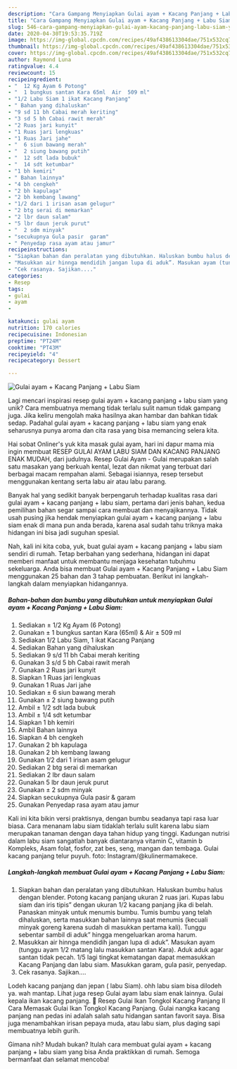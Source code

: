 ```yaml
---
description: "Cara Gampang Menyiapkan Gulai ayam + Kacang Panjang + Labu Siam yang Lezat"
title: "Cara Gampang Menyiapkan Gulai ayam + Kacang Panjang + Labu Siam yang Lezat"
slug: 546-cara-gampang-menyiapkan-gulai-ayam-kacang-panjang-labu-siam-yang-lezat
date: 2020-04-30T19:53:35.719Z
image: https://img-global.cpcdn.com/recipes/49af438613304dae/751x532cq70/gulai-ayam-kacang-panjang-labu-siam-foto-resep-utama.jpg
thumbnail: https://img-global.cpcdn.com/recipes/49af438613304dae/751x532cq70/gulai-ayam-kacang-panjang-labu-siam-foto-resep-utama.jpg
cover: https://img-global.cpcdn.com/recipes/49af438613304dae/751x532cq70/gulai-ayam-kacang-panjang-labu-siam-foto-resep-utama.jpg
author: Raymond Luna
ratingvalue: 4.4
reviewcount: 15
recipeingredient:
- "  12 Kg Ayam 6 Potong"
- "  1 bungkus santan Kara 65ml  Air  509 ml"
- "1/2 Labu Siam 1 ikat Kacang Panjang"
- " Bahan yang dihaluskan"
- "9 sd 11 bh Cabai merah keriting"
- "3 sd 5 bh Cabai rawit merah"
- "2 Ruas jari kunyit"
- "1 Ruas jari lengkuas"
- "1 Ruas Jari jahe"
- "  6 siun bawang merah"
- "  2 siung bawang putih"
- "  12 sdt lada bubuk"
- "  14 sdt ketumbar"
- "1 bh kemiri"
- " Bahan lainnya"
- "4 bh cengkeh"
- "2 bh kapulaga"
- "2 bh kembang lawang"
- "1/2 dari 1 irisan asam gelugur"
- "2 btg serai di memarkan"
- "2 lbr daun salam"
- "5 lbr daun jeruk purut"
- "  2 sdm minyak"
- "secukupnya Gula pasir  garam"
- " Penyedap rasa ayam atau jamur"
recipeinstructions:
- "Siapkan bahan dan peralatan yang dibutuhkan. Haluskan bumbu halus dengan blender. Potong kacang panjang ukuran 2 ruas jari. Kupas labu siam dan iris tipis” dengan ukuran 1/2 kacang panjang jika di belah. Panaskan minyak untuk menumis bumbu. Tumis bumbu yang telah dihaluskan, serta masukkan bahan lainnya saat menumis (kecuali minyak goreng karena sudah di masukkan pertama kali). Tunggu sebentar sambil di aduk” hingga mengeluarkan aroma harum."
- "Masukkan air hinnga mendidih jangan lupa di aduk”. Masukan ayam (tunggu ayam 1/2 matang lalu masukkan santan Kara). Aduk aduk agar santan tidak pecah. 1/5 lagi tingkat kematangan dapat memasukkan Kacang Panjang dan labu siam. Masukkan garam, gula pasir, penyedap."
- "Cek rasanya. Sajikan...."
categories:
- Resep
tags:
- gulai
- ayam
- 

katakunci: gulai ayam  
nutrition: 170 calories
recipecuisine: Indonesian
preptime: "PT24M"
cooktime: "PT43M"
recipeyield: "4"
recipecategory: Dessert

---
```



![Gulai ayam + Kacang Panjang + Labu Siam](https://img-global.cpcdn.com/recipes/49af438613304dae/751x532cq70/gulai-ayam-kacang-panjang-labu-siam-foto-resep-utama.jpg)

Lagi mencari inspirasi resep gulai ayam + kacang panjang + labu siam yang unik? Cara membuatnya memang tidak terlalu sulit namun tidak gampang juga. Jika keliru mengolah maka hasilnya akan hambar dan bahkan tidak sedap. Padahal gulai ayam + kacang panjang + labu siam yang enak seharusnya punya aroma dan cita rasa yang bisa memancing selera kita.

Hai sobat Onliner&#39;s yuk kita masak gulai ayam, hari ini dapur mama mia ingin membuat RESEP GULAI AYAM LABU SIAM DAN KACANG PANJANG ENAK MUDAH, dari judulnya. Resep Gulai Ayam - Gulai merupakan salah satu masakan yang berkuah kental, lezat dan nikmat yang terbuat dari berbagai macam rempahan alami. Sebagai isiannya, resep tersebut menggunakan kentang serta labu air atau labu parang.

Banyak hal yang sedikit banyak berpengaruh terhadap kualitas rasa dari gulai ayam + kacang panjang + labu siam, pertama dari jenis bahan, kedua pemilihan bahan segar sampai cara membuat dan menyajikannya. Tidak usah pusing jika hendak menyiapkan gulai ayam + kacang panjang + labu siam enak di mana pun anda berada, karena asal sudah tahu triknya maka hidangan ini bisa jadi suguhan spesial.


Nah, kali ini kita coba, yuk, buat gulai ayam + kacang panjang + labu siam sendiri di rumah. Tetap berbahan yang sederhana, hidangan ini dapat memberi manfaat untuk membantu menjaga kesehatan tubuhmu sekeluarga. Anda bisa membuat Gulai ayam + Kacang Panjang + Labu Siam menggunakan 25 bahan dan 3 tahap pembuatan. Berikut ini langkah-langkah dalam menyiapkan hidangannya.

<!--inarticleads1-->

##### Bahan-bahan dan bumbu yang dibutuhkan untuk menyiapkan Gulai ayam + Kacang Panjang + Labu Siam:

1. Sediakan  ± 1/2 Kg Ayam (6 Potong)
1. Gunakan  ± 1 bungkus santan Kara (65ml) &amp; Air ± 509 ml
1. Sediakan 1/2 Labu Siam, 1 ikat Kacang Panjang
1. Sediakan  Bahan yang dihaluskan
1. Sediakan 9 s/d 11 bh Cabai merah keriting
1. Gunakan 3 s/d 5 bh Cabai rawit merah
1. Gunakan 2 Ruas jari kunyit
1. Siapkan 1 Ruas jari lengkuas
1. Gunakan 1 Ruas Jari jahe
1. Sediakan  ± 6 siun bawang merah
1. Gunakan  ± 2 siung bawang putih
1. Ambil  ± 1/2 sdt lada bubuk
1. Ambil  ± 1/4 sdt ketumbar
1. Siapkan 1 bh kemiri
1. Ambil  Bahan lainnya
1. Siapkan 4 bh cengkeh
1. Gunakan 2 bh kapulaga
1. Gunakan 2 bh kembang lawang
1. Gunakan 1/2 dari 1 irisan asam gelugur
1. Sediakan 2 btg serai di memarkan
1. Sediakan 2 lbr daun salam
1. Gunakan 5 lbr daun jeruk purut
1. Gunakan  ± 2 sdm minyak
1. Siapkan secukupnya Gula pasir &amp; garam
1. Gunakan  Penyedap rasa ayam atau jamur


Kali ini kita bikin versi praktisnya, dengan bumbu seadanya tapi rasa luar biasa. Cara menanam labu siam tidaklah terlalu sulit karena labu siam merupakan tanaman dengan daya tahan hidup yang tinggi. Kadungan nutrisi dalam labu siam sangatlah banyak diantaranya vitamin C, vitamin b Kompleks, Asam folat, fosfor, zat bes, seng, mangan dan tembaga. Gulai kacang panjang telur puyuh. foto: Instagram/@kulinermamakece. 

<!--inarticleads2-->

##### Langkah-langkah membuat Gulai ayam + Kacang Panjang + Labu Siam:

1. Siapkan bahan dan peralatan yang dibutuhkan. Haluskan bumbu halus dengan blender. Potong kacang panjang ukuran 2 ruas jari. Kupas labu siam dan iris tipis” dengan ukuran 1/2 kacang panjang jika di belah. Panaskan minyak untuk menumis bumbu. Tumis bumbu yang telah dihaluskan, serta masukkan bahan lainnya saat menumis (kecuali minyak goreng karena sudah di masukkan pertama kali). Tunggu sebentar sambil di aduk” hingga mengeluarkan aroma harum.
1. Masukkan air hinnga mendidih jangan lupa di aduk”. Masukan ayam (tunggu ayam 1/2 matang lalu masukkan santan Kara). Aduk aduk agar santan tidak pecah. 1/5 lagi tingkat kematangan dapat memasukkan Kacang Panjang dan labu siam. Masukkan garam, gula pasir, penyedap.
1. Cek rasanya. Sajikan....


Lodeh kacang panjang dan jepan ( labu Siam). ohh labu siam bisa dilodeh ya. wah mantap. Lihat juga resep Gulai ayam labu siam enak lainnya. Gulai kepala ikan kacang panjang. 🌿 Resep Gulai Ikan Tongkol Kacang Panjang II Cara Memasak Gulai Ikan Tongkol Kacang Panjang. Gulai nangka kacang panjang nan pedas ini adalah salah satu hidangan santan favorit saya. Bisa juga menambahkan irisan pepaya muda, atau labu siam, plus daging sapi membuatnya lebih gurih. 

Gimana nih? Mudah bukan? Itulah cara membuat gulai ayam + kacang panjang + labu siam yang bisa Anda praktikkan di rumah. Semoga bermanfaat dan selamat mencoba!
